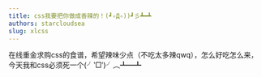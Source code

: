 ```yaml
---
title: css我要把你做成香辣的！(⁠┛⁠✧⁠Д⁠✧⁠))⁠┛⁠彡⁠┻⁠━⁠┻
authors: starcloudsea
slug: xlcss
---
```


在线重金求购css的食谱，希望辣味少点（不吃太多辣qwq），怎么好吃怎么来，今天我和css必须死一个(╯‵□′)╯︵┻━┻

<!-- truncate -->
